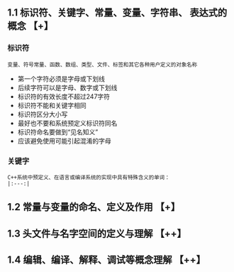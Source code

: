 ## 1.1 标识符、关键字、常量、变量、字符串、 表达式的概念 【+】
### 标识符
    变量、符号常量、函数、数组、类型、文件、标签和其它各种用户定义的对象名称
 - 第一个字符必须是字母或下划线
 - 后续字符可以是字母、数字或下划线
 - 标识符的有效长度不超过247字符
 - 标识符不能和关键字相同
 - 标识符区分大小写
 - 最好也不要和系统预定义标识符同名
 - 标识符命名要做到“见名知义”
 - 应该避免使用可能引起混淆的字母

### 关键字
    C++系统中预定义、在语言或编译系统的实现中具有特殊含义的单词：
    |:---:|
##  1.2 常量与变量的命名、定义及作用 【+】

## 1.3 头文件与名字空间的定义与理解 【++】

## 1.4 编辑、编译、解释、调试等概念理解 【++】

